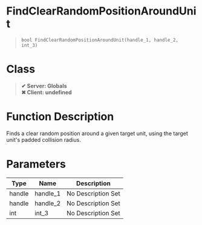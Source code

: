 # FindClearRandomPositionAroundUnit
> `bool FindClearRandomPositionAroundUnit(handle_1, handle_2, int_3)`
# Class
> __✔ Server: Globals__  
> __✖ Client: undefined__  
# Function Description
Finds a clear random position around a given target unit, using the target unit's padded collision radius.
# Parameters
Type|Name|Description
--|--|--
handle|handle_1|No Description Set
handle|handle_2|No Description Set
int|int_3|No Description Set
